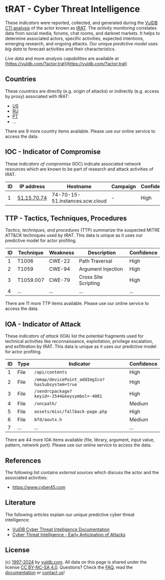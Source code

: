 # tRAT - Cyber Threat Intelligence

These _indicators_ were reported, collected, and generated during the [VulDB CTI analysis](https://vuldb.com/?kb.cti) of the actor known as [tRAT](https://vuldb.com/?actor.trat). The _activity monitoring_ correlates data from social media, forums, chat rooms, and darknet markets. It helps to determine associated actors, specific activities, expected intentions, emerging research, and ongoing attacks. Our unique _predictive model_ uses _big data_ to forecast activities and their characteristics.

_Live data_ and more _analysis capabilities_ are available at [https://vuldb.com/?actor.trat](https://vuldb.com/?actor.trat)

## Countries

These _countries_ are directly (e.g. origin of attacks) or indirectly (e.g. access by proxy) associated with tRAT:

* [US](https://vuldb.com/?country.us)
* [RU](https://vuldb.com/?country.ru)
* [PT](https://vuldb.com/?country.pt)
* ...

There are 9 more country items available. Please use our online service to access the data.

## IOC - Indicator of Compromise

These _indicators of compromise_ (IOC) indicate associated network resources which are known to be part of research and attack activities of tRAT.

ID | IP address | Hostname | Campaign | Confidence
-- | ---------- | -------- | -------- | ----------
1 | [51.15.70.74](https://vuldb.com/?ip.51.15.70.74) | 74-70-15-51.instances.scw.cloud | - | High

## TTP - Tactics, Techniques, Procedures

_Tactics, techniques, and procedures_ (TTP) summarize the suspected MITRE ATT&CK techniques used by _tRAT_. This data is unique as it uses our predictive model for actor profiling.

ID | Technique | Weakness | Description | Confidence
-- | --------- | -------- | ----------- | ----------
1 | T1006 | CWE-22 | Path Traversal | High
2 | T1059 | CWE-94 | Argument Injection | High
3 | T1059.007 | CWE-79 | Cross Site Scripting | High
4 | ... | ... | ... | ...

There are 11 more TTP items available. Please use our online service to access the data.

## IOA - Indicator of Attack

These _indicators of attack_ (IOA) list the potential fragments used for technical activities like reconnaissance, exploitation, privilege escalation, and exfiltration by tRAT. This data is unique as it uses our predictive model for actor profiling.

ID | Type | Indicator | Confidence
-- | ---- | --------- | ----------
1 | File | `/api/contents` | High
2 | File | `/emap/devicePoint_addImgIco?hasSubsystem=true` | High
3 | File | `/sendrcpackage?keyid=-2544&keysymbol=-4081` | High
4 | File | `/uncpath/` | Medium
5 | File | `assets/misc/fallback-page.php` | High
6 | File | `bfd/aoutx.h` | Medium
7 | ... | ... | ...

There are 44 more IOA items available (file, library, argument, input value, pattern, network port). Please use our online service to access the data.

## References

The following list contains _external sources_ which discuss the actor and the associated activities:

* https://www.cyber45.com

## Literature

The following _articles_ explain our unique predictive cyber threat intelligence:

* [VulDB Cyber Threat Intelligence Documentation](https://vuldb.com/?kb.cti)
* [Cyber Threat Intelligence - Early Anticipation of Attacks](https://www.scip.ch/en/?labs.20201022)

## License

(c) [1997-2024](https://vuldb.com/?kb.changelog) by [vuldb.com](https://vuldb.com/?kb.about). All data on this page is shared under the license [CC BY-NC-SA 4.0](https://creativecommons.org/licenses/by-nc-sa/4.0/). Questions? Check the [FAQ](https://vuldb.com/?kb.faq), read the [documentation](https://vuldb.com/?kb) or [contact us](https://vuldb.com/?contact)!
